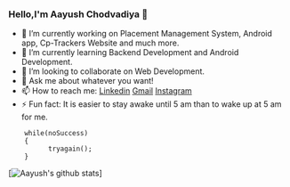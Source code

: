 ### Hello,I'm Aayush Chodvadiya 👋

- 🔭 I’m currently working on Placement Management System, Android app, Cp-Trackers Website and much more.
- 🌱 I’m currently learning Backend Development and Android Development.
- 👯 I’m looking to collaborate on Web Development.
- 💬 Ask me about whatever you want!
- 📫 How to reach me: [Linkedin](https://www.linkedin.com/in/aayush-chodvadiya/) [Gmail](mailto:auc1607@gmail.com) [Instagram](https://www.instagram.com/aayushchodvadiya_07/)
- ⚡ Fun fact: It is easier to stay awake until 5 am than to wake up at 5 am for me.  

  

```
    while(noSuccess)
    {
          tryagain();
    } 
```
  [![Aayush's github stats](https://github-readme-stats.vercel.app/api?username=aayush1607&show_icons=true&theme=highcontrast)]            
<!--
**aayush1607/aayush1607** is a ✨ _special_ ✨ repository because its `README.md` (this file) appears on your GitHub profile.

Here are some ideas to get you started:

 ...
 ...
 ...
- 🤔 I’m looking for help with ...
t ...
 ...
- 😄 Pronouns: ...
 ...
-->
